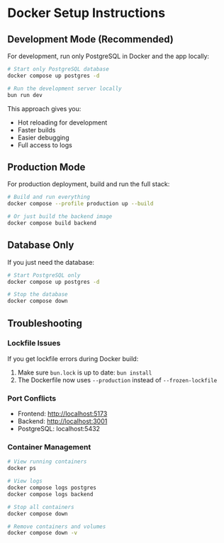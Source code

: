 # Docker Setup Instructions

## Development Mode (Recommended)

For development, run only PostgreSQL in Docker and the app locally:

```bash
# Start only PostgreSQL database
docker compose up postgres -d

# Run the development server locally
bun run dev
```

This approach gives you:

- Hot reloading for development
- Faster builds
- Easier debugging
- Full access to logs

## Production Mode

For production deployment, build and run the full stack:

```bash
# Build and run everything
docker compose --profile production up --build

# Or just build the backend image
docker compose build backend
```

## Database Only

If you just need the database:

```bash
# Start PostgreSQL only
docker compose up postgres -d

# Stop the database
docker compose down
```

## Troubleshooting

### Lockfile Issues

If you get lockfile errors during Docker build:

1. Make sure `bun.lock` is up to date: `bun install`
2. The Dockerfile now uses `--production` instead of `--frozen-lockfile`

### Port Conflicts

- Frontend: <http://localhost:5173>
- Backend: <http://localhost:3001>
- PostgreSQL: localhost:5432

### Container Management

```bash
# View running containers
docker ps

# View logs
docker compose logs postgres
docker compose logs backend

# Stop all containers
docker compose down

# Remove containers and volumes
docker compose down -v
```
